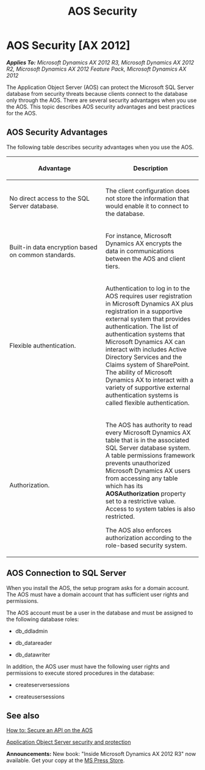 ﻿---
title: AOS Security
TOCTitle: AOS Security
ms:assetid: 252fdd86-ab9e-4041-872f-5b04a96f82af
ms:mtpsurl: https://msdn.microsoft.com/en-us/library/Cc551159(v=AX.60)
ms:contentKeyID: 35241656
ms.date: 05/18/2015
mtps_version: v=AX.60
---

# AOS Security [AX 2012]


_**Applies To:** Microsoft Dynamics AX 2012 R3, Microsoft Dynamics AX 2012 R2, Microsoft Dynamics AX 2012 Feature Pack, Microsoft Dynamics AX 2012_

The Application Object Server (AOS) can protect the Microsoft SQL Server database from security threats because clients connect to the database only through the AOS. There are several security advantages when you use the AOS. This topic describes AOS security advantages and best practices for the AOS.

## AOS Security Advantages

The following table describes security advantages when you use the AOS.

<table>
<colgroup>
<col style="width: 50%" />
<col style="width: 50%" />
</colgroup>
<thead>
<tr class="header">
<th><p>Advantage</p></th>
<th><p>Description</p></th>
</tr>
</thead>
<tbody>
<tr class="odd">
<td><p>No direct access to the SQL Server database.</p></td>
<td><p>The client configuration does not store the information that would enable it to connect to the database.</p></td>
</tr>
<tr class="even">
<td><p>Built-in data encryption based on common standards.</p></td>
<td><p>For instance, Microsoft Dynamics AX encrypts the data in communications between the AOS and client tiers.</p></td>
</tr>
<tr class="odd">
<td><p>Flexible authentication.</p></td>
<td><p>Authentication to log in to the AOS requires user registration in Microsoft Dynamics AX plus registration in a supportive external system that provides authentication. The list of authentication systems that Microsoft Dynamics AX can interact with includes Active Directory Services and the Claims system of SharePoint. The ability of Microsoft Dynamics AX to interact with a variety of supportive external authentication systems is called flexible authentication.</p></td>
</tr>
<tr class="even">
<td><p>Authorization.</p></td>
<td><p>The AOS has authority to read every Microsoft Dynamics AX table that is in the associated SQL Server database system. A table permissions framework prevents unauthorized Microsoft Dynamics AX users from accessing any table which has its <strong>AOSAuthorization</strong> property set to a restrictive value. Access to system tables is also restricted.</p>
<p>The AOS also enforces authorization according to the role-based security system.</p></td>
</tr>
</tbody>
</table>


## AOS Connection to SQL Server

When you install the AOS, the setup program asks for a domain account. The AOS must have a domain account that has sufficient user rights and permissions.

The AOS account must be a user in the database and must be assigned to the following database roles:

  - db\_ddladmin

  - db\_datareader

  - db\_datawriter

In addition, the AOS user must have the following user rights and permissions to execute stored procedures in the database:

  - createserversessions

  - createusersessions

## See also

[How to: Secure an API on the AOS](how-to-secure-an-api-on-the-aos.md)

[Application Object Server security and protection](https://msdn.microsoft.com/en-us/library/hh202118\(v=ax.60\))

  
**Announcements:** New book: "Inside Microsoft Dynamics AX 2012 R3" now available. Get your copy at the [MS Press Store](https://www.microsoftpressstore.com/store/inside-microsoft-dynamics-ax-2012-r3-9780735685109).

